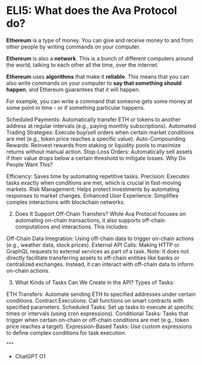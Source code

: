 # ELI5: What does the Ava Protocol do?


**Ethereum** is a type of money. You can give and receive money to and from other people by writing commands on your computer.

**Ethereum** is also a **network**. This is a bunch of different computers around the world, talking to each other all the time, over the internet.

**Ethereum** uses **algorithms** that make it **reliable**. This means that you can also write commands on your computer to **say that something should happen**, and Ethereum guarantees that it will happen. 

For example, you can write a command that someone gets some money at some point in time - or if something particular happens.




Scheduled Payments: Automatically transfer ETH or tokens to another address at regular intervals (e.g., paying monthly subscriptions).
Automated Trading Strategies: Execute buy/sell orders when certain market conditions are met (e.g., token price reaches a specific value).
Auto-Compounding Rewards: Reinvest rewards from staking or liquidity pools to maximize returns without manual action.
Stop-Loss Orders: Automatically sell assets if their value drops below a certain threshold to mitigate losses.
Why Do People Want This?

Efficiency: Saves time by automating repetitive tasks.
Precision: Executes tasks exactly when conditions are met, which is crucial in fast-moving markets.
Risk Management: Helps protect investments by automating responses to market changes.
Enhanced User Experience: Simplifies complex interactions with blockchain networks.

2. Does It Support Off-Chain Transfers?
While Ava Protocol focuses on automating on-chain transactions, it also supports off-chain computations and interactions. This includes:

Off-Chain Data Integration: Using off-chain data to trigger on-chain actions (e.g., weather data, stock prices).
External API Calls: Making HTTP or GraphQL requests to external services as part of a task.
Note: It does not directly facilitate transferring assets to off-chain entities like banks or centralized exchanges. Instead, it can interact with off-chain data to inform on-chain actions.

3. What Kinds of Tasks Can We Create in the API?
Types of Tasks:

ETH Transfers: Automate sending ETH to specified addresses under certain conditions.
Contract Executions: Call functions on smart contracts with specified parameters.
Scheduled Tasks: Set up tasks to execute at specific times or intervals (using cron expressions).
Conditional Tasks: Tasks that trigger when certain on-chain or off-chain conditions are met (e.g., token price reaches a target).
Expression-Based Tasks: Use custom expressions to define complex conditions for task execution.


"""

- ChatGPT O1
